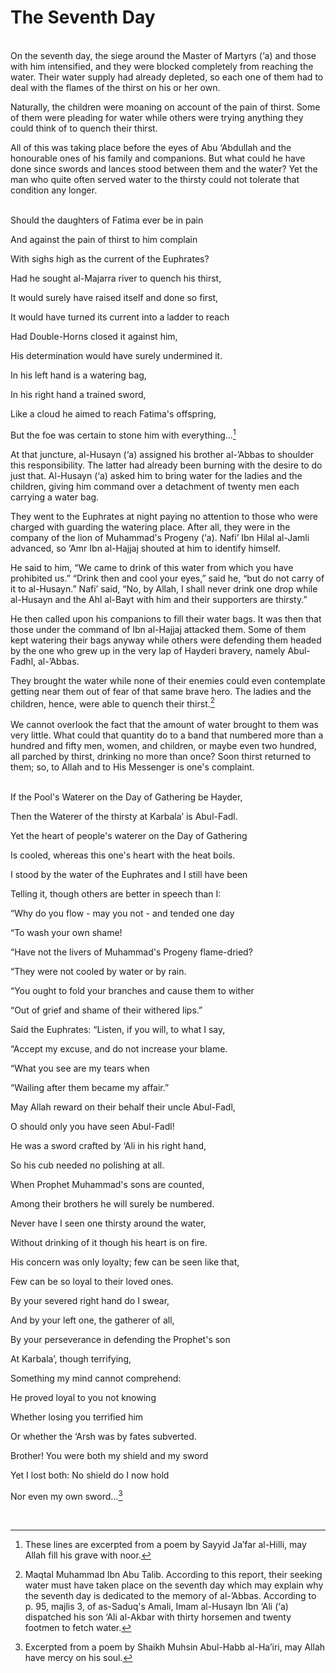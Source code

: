 The Seventh Day
===============

   
 On the seventh day, the siege around the Master of Martyrs (‘a) and
those with him intensified, and they were blocked completely from
reaching the water. Their water supply had already depleted, so each one
of them had to deal with the flames of the thirst on his or her own.

Naturally, the children were moaning on account of the pain of thirst.
Some of them were pleading for water while others were trying anything
they could think of to quench their thirst.

All of this was taking place before the eyes of Abu ‘Abdullah and the
honourable ones of his family and companions. But what could he have
done since swords and lances stood between them and the water? Yet the
man who quite often served water to the thirsty could not tolerate that
condition any longer.  
  

Should the daughters of Fatima ever be in pain

And against the pain of thirst to him complain

With sighs high as the current of the Euphrates?

Had he sought al-Majarra river to quench his thirst,

It would surely have raised itself and done so first,

It would have turned its current into a ladder to reach

Had Double-Horns closed it against him,

His determination would have surely undermined it.

In his left hand is a watering bag,

In his right hand a trained sword,

Like a cloud he aimed to reach Fatima's offspring,

But the foe was certain to stone him with everything...[^1]

At that juncture, al-Husayn (‘a) assigned his brother al-’Abbas to
shoulder this responsibility. The latter had already been burning with
the desire to do just that. Al-Husayn (‘a) asked him to bring water for
the ladies and the children, giving him command over a detachment of
twenty men each carrying a water bag.

They went to the Euphrates at night paying no attention to those who
were charged with guarding the watering place. After all, they were in
the company of the lion of Muhammad's Progeny (‘a). Nafi’ Ibn Hilal
al-Jamli advanced, so ‘Amr Ibn al-Hajjaj shouted at him to identify
himself.

He said to him, “We came to drink of this water from which you have
prohibited us.” “Drink then and cool your eyes,” said he, “but do not
carry of it to al-Husayn.” Nafi’ said, “No, by Allah, I shall never
drink one drop while al-Husayn and the Ahl al-Bayt with him and their
supporters are thirsty.”

He then called upon his companions to fill their water bags. It was then
that those under the command of Ibn al-Hajjaj attacked them. Some of
them kept watering their bags anyway while others were defending them
headed by the one who grew up in the very lap of Hayderi bravery, namely
Abul-Fadhl, al-’Abbas.

They brought the water while none of their enemies could even
contemplate getting near them out of fear of that same brave hero. The
ladies and the children, hence, were able to quench their thirst.[^2]  
    
 We cannot overlook the fact that the amount of water brought to them
was very little. What could that quantity do to a band that numbered
more than a hundred and fifty men, women, and children, or maybe even
two hundred, all parched by thirst, drinking no more than once? Soon
thirst returned to them; so, to Allah and to His Messenger is one's
complaint.  
  

If the Pool's Waterer on the Day of Gathering be Hayder,

Then the Waterer of the thirsty at Karbala’ is Abul-Fadl.

Yet the heart of people's waterer on the Day of Gathering

Is cooled, whereas this one's heart with the heat boils.

I stood by the water of the Euphrates and I still have been

Telling it, though others are better in speech than I:

“Why do you flow - may you not - and tended one day

“To wash your own shame!

“Have not the livers of Muhammad's Progeny flame-dried?

“They were not cooled by water or by rain.

“You ought to fold your branches and cause them to wither

“Out of grief and shame of their withered lips.”

Said the Euphrates: “Listen, if you will, to what I say,

“Accept my excuse, and do not increase your blame.

“What you see are my tears when

“Wailing after them became my affair.”

May Allah reward on their behalf their uncle Abul-Fadl,

O should only you have seen Abul-Fadl!

He was a sword crafted by ‘Ali in his right hand,

So his cub needed no polishing at all.

When Prophet Muhammad's sons are counted,

Among their brothers he will surely be numbered.

Never have I seen one thirsty around the water,

Without drinking of it though his heart is on fire.

His concern was only loyalty; few can be seen like that,

Few can be so loyal to their loved ones.

By your severed right hand do I swear,

And by your left one, the gatherer of all,

By your perseverance in defending the Prophet's son

At Karbala’, though terrifying,

Something my mind cannot comprehend:

He proved loyal to you not knowing

Whether losing you terrified him

Or whether the ‘Arsh was by fates subverted.

Brother! You were both my shield and my sword

Yet I lost both: No shield do I now hold

Nor even my own sword...[^3]

 

[^1]: These lines are excerpted from a poem by Sayyid Ja’far al-Hilli,
may Allah fill his grave with noor.

[^2]: Maqtal Muhammad Ibn Abu Talib. According to this report, their
seeking water must have taken place on the seventh day which may explain
why the seventh day is dedicated to the memory of al-’Abbas. According
to p. 95, majlis 3, of as-Saduq's Amali, Imam al-Husayn Ibn ‘Ali (‘a)
dispatched his son ‘Ali al-Akbar with thirty horsemen and twenty footmen
to fetch water.

[^3]: Excerpted from a poem by Shaikh Muhsin Abul-Habb al-Ha’iri, may
Allah have mercy on his soul.


